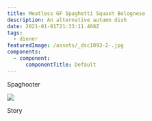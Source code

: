 ```yaml
---
title: Meatless GF Spaghetti Squash Bolognese
description: An alternative autumn dish
date: 2021-01-01T21:33:11.468Z
tags:
  - dinner
featuredImage: /assets/_dsc1093-2-.jpg
components:
  - component:
      componentTitle: Default
---
```

Spaghooter

![](/assets/_dsc1093-2-.jpg)

Story
